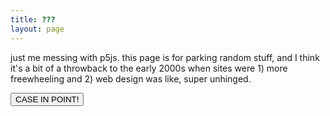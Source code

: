 ```yaml
---
title: ???
layout: page
---
```

<div id="p5canvas" style="float:left; margin: 0 10px 0 10px" >
        <script src="p5.js"></script>
        <script src="torus.js"></script>
</div>
<p>just me messing with p5js. this page is for parking random stuff, and I think it's a bit of a throwback to the early 2000s when sites were 1) more freewheeling and 2) web design was like, super unhinged.</p>

<button onclick="hello()">CASE IN POINT!</button>
<br>
<br>
<br>
<br>

<script>
    function hello(click){
        alert("Stuff like this, you know?")
    }
</script>
